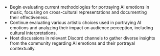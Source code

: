 - Begin evaluating current methodologies for portraying AI emotions in music, focusing on cross-cultural representations and documenting their effectiveness.
- Continue evaluating various artistic choices used in portraying AI emotions and analyzing their impact on audience perception, including cultural interpretations.
- Host discussions in relevant Discord channels to gather diverse insights from the community regarding AI emotions and their portrayal contextually.